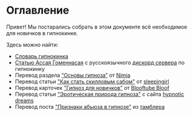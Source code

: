 # Оглавление
Привет! Мы постарались собрать в этом документе всё необходимое для новичков в гипнокинке.

Здесь можно найти: 
* [Словарь гипнокинка](/DND/Словарь.md)
* [Статью Ассая Гоменнасая](/DND/Гипнокинк.md) с русскоязычного [дискорд сервера](https://discord.gg/A5gRrTYsZe) по гипнокинку
* Перевод раздела [“Основы гипноза”](Nimja/оглавление_Нимжа.md) от [Nimja](https://hypno.nimja.com/) 
* Перевод статьи ["Как стать скилловым сабом"](/transl/Как_стать_скилловым_сабом.md) от [sleepingirl](https://www.patreon.com/sleepingirl)
* Перевод карточек ["Гипноз для новичков"](/images/Гипноз_для_новичков.md) от [Blooftube Bloof](https://www.youtube.com/channel/UCh1Bo9_7K0_PMpETnvZG5sQ) 
* Перевод статьи ["Эротическая природа гипноза"](/transl/Эротическая_природа_гипноза.md) с сайта [hypnotic dreams](https://www.hypnoticdreams.com/)
* Перевод поста ["Признаки абьюза в гипнозе"](/transl/абьюз.md) из [тамблера](https://www.tumblr.com/rainytigerdinosaur/677119119477325824/signs-of-hypnotic-abuse?source=share) 



